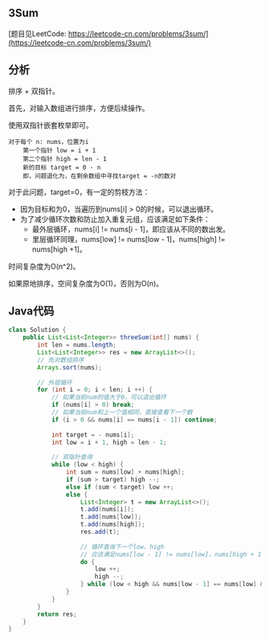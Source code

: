## 3Sum

[题目见LeetCode: https://leetcode-cn.com/problems/3sum/](https://leetcode-cn.com/problems/3sum/)

## 分析

排序 + 双指针。

首先，对输入数组进行排序，方便后续操作。

使用双指针嵌套枚举即可。

```
对于每个 n: nums，位置为i
	第一个指针 low = i + 1
	第二个指针 high = len - 1
	新的目标 target = 0 - n
	即，问题退化为，在剩余数组中寻找target = -n的数对
```

对于此问题，target=0，有一定的剪枝方法：

* 因为目标和为0，当遍历到nums[i] > 0的时候，可以退出循环。
* 为了减少循环次数和防止加入重复元组，应该满足如下条件：
  * 最外层循环，nums[i] != nums[i - 1]，即应该从不同的数出发。
  * 里层循环同理，nums[low] != nums[low - 1]，nums[high] != nums[high +1]。

时间复杂度为O(n^2)。

如果原地排序，空间复杂度为O(1)，否则为O(n)。

## Java代码

```java
class Solution {
    public List<List<Integer>> threeSum(int[] nums) {
        int len = nums.length;
        List<List<Integer>> res = new ArrayList<>();
        // 先对数组排序
        Arrays.sort(nums);
        
        // 外层循环
        for (int i = 0; i < len; i ++) {
            // 如果当前num的值大于0，可以退出循环
            if (nums[i] > 0) break;
            // 如果当前num和上一个值相同，直接查看下一个数
            if (i > 0 && nums[i] == nums[i - 1]) continue;
            
            int target = - nums[i];
            int low = i + 1, high = len - 1;
            
            // 双指针查询
            while (low < high) {
                int sum = nums[low] + nums[high];
                if (sum > target) high --;
                else if (sum < target) low ++;
                else {
                    List<Integer> t = new ArrayList<>();
                    t.add(nums[i]);
                    t.add(nums[low]);
                    t.add(nums[high]);
                    res.add(t);
                    
                    // 循环查询下一个low、high
                    // 应该满足nums[low - 1] != nums[low]，nums[high + 1] != nums[high]
                    do {
                        low ++;
                        high --;
                    } while (low < high && nums[low - 1] == nums[low] && nums[high + 1] == nums[high]);
                }
            }
        }
        return res;
    }
}
```

